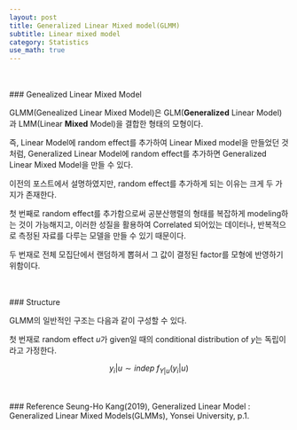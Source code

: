 ```yaml
---
layout: post
title: Generalized Linear Mixed model(GLMM)
subtitle: Linear mixed model
category: Statistics
use_math: true
---
```


<br>
<br>
### Genealized Linear Mixed Model

GLMM(Genealized Linear Mixed Model)은 GLM(__Generalized__ Linear Model)과 LMM(Linear __Mixed__ Model)을 결합한 형태의 모형이다.

즉, Linear Model에 random effect를 추가하여 Linear Mixed model을 만들었던 것 처럼, Generalized Linear Model에 random effect를 추가하면 Generalized Linear Mixed Model을 만들 수 있다.

이전의 포스트에서 설명하였지만, random effect를 추가하게 되는 이유는 크게 두 가지가 존재한다.

첫 번째로 random effect를 추가함으로써 공분산행렬의 형태를 복잡하게 modeling하는 것이 가능해지고, 이러한 성질을 활용하여 Correlated 되어있는 데이터나, 반복적으로 측정된 자료를 다루는 모델을 만들 수 있기 때문이다.

두 번재로 전체 모집단에서 랜덤하게 뽑혀서 그 값이 결정된 factor를 모형에 반영하기 위함이다.


<br>
<br>
### Structure

GLMM의 일반적인 구조는 다음과 같이 구성할 수 있다.

첫 번재로 random effect $u$가 given일 때의 conditional distribution of $y$는 독립이라고 가정한다.

$$y_i \vert u \sim indep\;f_{Y \vert u}(y_i \vert u)$$



<br>
<br>
### Reference
Seung-Ho Kang(2019), Generalized Linear Model : Generalized Linear Mixed Models(GLMMs), Yonsei University, p.1.
